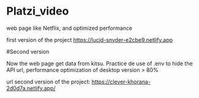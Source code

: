 # Platzi_video
web page like Netflix, and optimized performance

first version of the project https://lucid-snyder-e2cbe9.netlify.app

#Second version

Now the web page get data from kitsu. Practice de use of .env to hide the API url, performance optimization of desktop version > 80%

url second version of the project: https://clever-khorana-2d0d7a.netlify.app/
